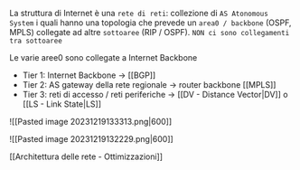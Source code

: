La struttura di Internet è una `rete di reti`: collezione di `AS Atonomous System` i quali hanno una topologia che prevede un `area0 / backbone` (OSPF, MPLS) collegate ad altre `sottoaree` (RIP / OSPF). 
`NON ci sono collegamenti tra sottoaree`

Le varie aree0 sono collegate a Internet Backbone 
- Tier 1: Internet Backbone -> [[BGP]]
- Tier 2: AS gateway della rete regionale -> router backbone [[MPLS]]
- Tier 3: reti di accesso / reti periferiche -> [[DV - Distance Vector|DV]] o [[LS - Link State|LS]]

![[Pasted image 20231219133313.png|600]]

![[Pasted image 20231219132229.png|600]]

[[Architettura delle rete - Ottimizzazioni]]


